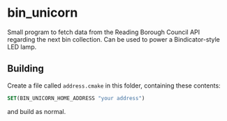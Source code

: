 # bin_unicorn

Small program to fetch data from the Reading Borough Council API regarding the next bin collection. Can be used to power a Bindicator-style LED lamp.

## Building

Create a file called `address.cmake` in this folder, containing these contents: 

```cmake
SET(BIN_UNICORN_HOME_ADDRESS "your address")
```

and build as normal.